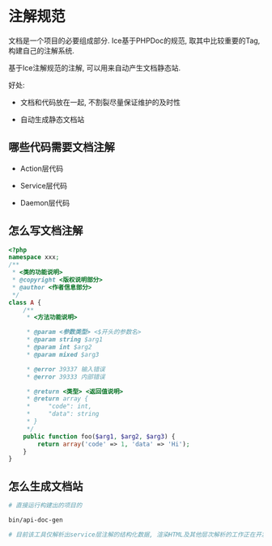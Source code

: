 # 注解规范

文档是一个项目的必要组成部分. Ice基于PHPDoc的规范, 取其中比较重要的Tag, 构建自己的注解系统.

基于Ice注解规范的注解, 可以用来自动产生文档静态站.

好处:

* 文档和代码放在一起, 不割裂尽量保证维护的及时性

* 自动生成静态文档站

## 哪些代码需要文档注解

* Action层代码

* Service层代码

* Daemon层代码

## 怎么写文档注解

```php
<?php
namespace xxx;
/**
 * <类的功能说明>
 * @copyright <版权说明部分>
 * @author <作者信息部分>
 */
class A {
    /**
     * <方法功能说明>

     * @param <参数类型> <$开头的参数名>
     * @param string $arg1 
     * @param int $arg2 
     * @param mixed $arg3 

     * @error 39337 输入错误
     * @error 39333 内部错误

     * @return <类型> <返回值说明>
     * @return array {
     *     "code": int,
     *     "data": string
     * }
     */
    public function foo($arg1, $arg2, $arg3) {
        return array('code' => 1, 'data' => 'Hi');
    }
}
```

## 怎么生成文档站

```bash
# 直接运行构建出的项目的

bin/api-doc-gen

# 目前该工具仅解析出service层注解的结构化数据, 渲染HTML及其他层次解析的工作正在开发中.
```